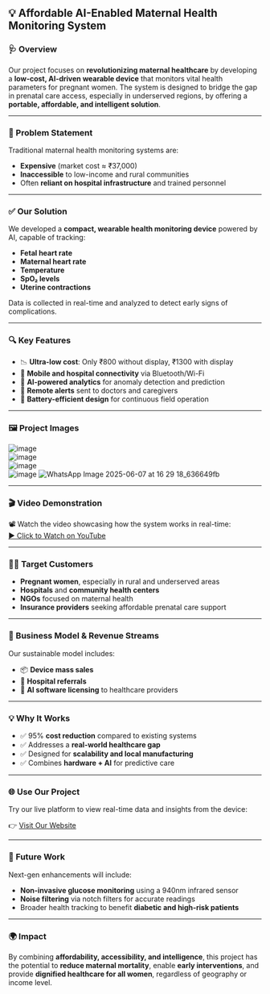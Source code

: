 ## 💡 **Affordable AI-Enabled Maternal Health Monitoring System**

### 🩺 Overview

Our project focuses on **revolutionizing maternal healthcare** by developing a **low-cost, AI-driven wearable device** that monitors vital health parameters for pregnant women. The system is designed to bridge the gap in prenatal care access, especially in underserved regions, by offering a **portable, affordable, and intelligent solution**.

---

### 🎯 Problem Statement

Traditional maternal health monitoring systems are:
- **Expensive** (market cost ≈ ₹37,000)
- **Inaccessible** to low-income and rural communities
- Often **reliant on hospital infrastructure** and trained personnel

---

### ✅ Our Solution

We developed a **compact, wearable health monitoring device** powered by AI, capable of tracking:
- **Fetal heart rate**
- **Maternal heart rate**
- **Temperature**
- **SpO₂ levels**
- **Uterine contractions**

Data is collected in real-time and analyzed to detect early signs of complications.

---

### 🔍 Key Features

- 📉 **Ultra-low cost**: Only ₹800 without display, ₹1300 with display  
- 📲 **Mobile and hospital connectivity** via Bluetooth/Wi-Fi  
- 🧠 **AI-powered analytics** for anomaly detection and prediction  
- 💬 **Remote alerts** sent to doctors and caregivers  
- 🔋 **Battery-efficient design** for continuous field operation

---

### 🖼️ Project Images

![image](https://github.com/user-attachments/assets/f748acc7-fef5-437b-85d9-32a855659dcf)  
![image](https://github.com/user-attachments/assets/69267c8b-19ea-4e57-b5c9-a9c06b371a97)  
![image](https://github.com/user-attachments/assets/20a27946-681b-4d53-a5fe-c0cfd3ecab5f)  
![image](https://github.com/user-attachments/assets/43cf9e64-d4eb-4737-b4e6-887dbbe013b3)
![WhatsApp Image 2025-06-07 at 16 29 18_636649fb](https://github.com/user-attachments/assets/270dfc88-bd82-4e67-88ba-503f5cec28ae)


---

### 🎬 Video Demonstration

📽️ Watch the video showcasing how the system works in real-time:  
[▶️ Click to Watch on YouTube](https://www.youtube.com/watch?v=your_video_link)

---

### 👩‍⚕️ Target Customers

- **Pregnant women**, especially in rural and underserved areas  
- **Hospitals** and **community health centers**  
- **NGOs** focused on maternal health  
- **Insurance providers** seeking affordable prenatal care support

---

### 💸 Business Model & Revenue Streams

Our sustainable model includes:
- 📦 **Device mass sales**  
- 🏥 **Hospital referrals**  
- 🤖 **AI software licensing** to healthcare providers

---

### 💡 Why It Works

- ✅ 95% **cost reduction** compared to existing systems  
- ✅ Addresses a **real-world healthcare gap**  
- ✅ Designed for **scalability and local manufacturing**  
- ✅ Combines **hardware + AI** for predictive care

---

### 🌐 Use Our Project

Try our live platform to view real-time data and insights from the device:

👉 [Visit Our Website](https://breaking-bad-frontend.vercel.app/)

---

### 🚀 Future Work

Next-gen enhancements will include:
- **Non-invasive glucose monitoring** using a 940nm infrared sensor  
- **Noise filtering** via notch filters for accurate readings  
- Broader health tracking to benefit **diabetic and high-risk patients**

---

### 🌍 Impact

By combining **affordability, accessibility, and intelligence**, this project has the potential to **reduce maternal mortality**, enable **early interventions**, and provide **dignified healthcare for all women**, regardless of geography or income level.
